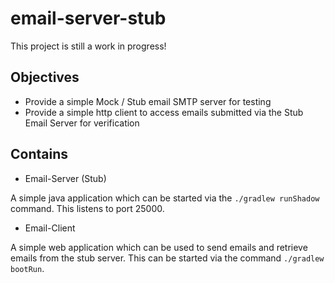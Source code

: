 # email-server-stub

This project is still a work in progress!

## Objectives

* Provide a simple Mock / Stub email SMTP server for testing
* Provide a simple http client to access emails submitted via the Stub Email Server for verification

## Contains

* Email-Server (Stub)

A simple java application which can be started via the `./gradlew runShadow` command.
This listens to port 25000.

* Email-Client

A simple web application which can be used to send emails and retrieve emails from the stub server.
This can be started via the command `./gradlew bootRun`.
